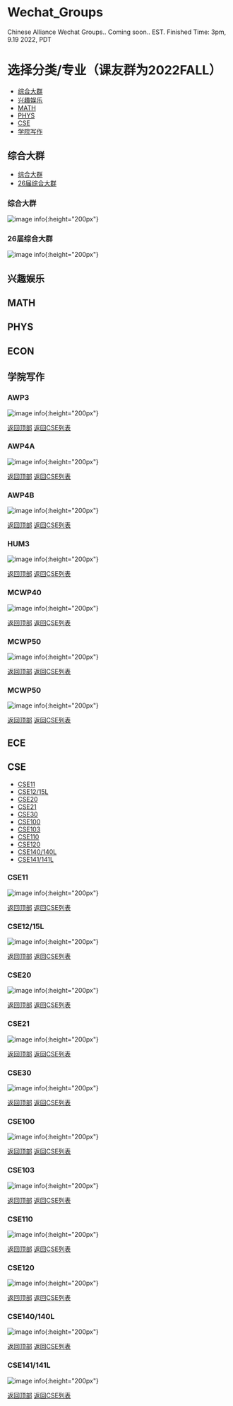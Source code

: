 # Wechat_Groups

Chinese Alliance Wechat Groups.. Coming soon..
EST. Finished Time: 3pm, 9.19 2022, PDT

# 选择分类/专业（课友群为2022FALL）
- [综合大群](#综合大群)
- [兴趣娱乐](#兴趣娱乐)
- [MATH](#math)
- [PHYS](#phys)
- [CSE](#cse)
- [学院写作](#学院写作)


## 综合大群
- [综合大群](#综合大群)
- [26届综合大群](#26届综合大群)

### 综合大群
![image info](QRCodes/综合大群/0.jpg){:height="200px"}

### 26届综合大群
![image info](QRCodes/综合大群/26.jpg){:height="200px"}


## 兴趣娱乐
## MATH
## PHYS
## ECON
## 学院写作

### AWP3
![image info](QRCodes/Course/AWP3.jpg){:height="200px"}

[返回顶部](#wechat_groups) [返回CSE列表](#学院写作)
### AWP4A
![image info](QRCodes/Course/AWP4A.jpg){:height="200px"}

[返回顶部](#wechat_groups) [返回CSE列表](#学院写作)
### AWP4B
![image info](QRCodes/Course/AWP4B.jpg){:height="200px"}

[返回顶部](#wechat_groups) [返回CSE列表](#学院写作)
### HUM3
![image info](QRCodes/Course/HUM3.jpg){:height="200px"}

[返回顶部](#wechat_groups) [返回CSE列表](#学院写作)
### MCWP40
![image info](QRCodes/Course/MCWP40.jpg){:height="200px"}

[返回顶部](#wechat_groups) [返回CSE列表](#学院写作)
### MCWP50
![image info](QRCodes/Course/MCWP50.jpg){:height="200px"}

[返回顶部](#wechat_groups) [返回CSE列表](#学院写作)
### MCWP50
![image info](QRCodes/Course/MCWP50.jpg){:height="200px"}

[返回顶部](#wechat_groups) [返回CSE列表](#学院写作)

## ECE

## CSE
- [CSE11](#cse11)
- [CSE12/15L](#cse12)
- [CSE20](#cse20)
- [CSE21](#cse21)
- [CSE30](#CSE30)
- [CSE100](#CSE100)
- [CSE103](#CSE103)
- [CSE110](#CSE110)
- [CSE120](#CSE120)
- [CSE140/140L](#CSE140)
- [CSE141/141L](#CSE141)

### CSE11
![image info](QRCodes/Course/CSE11.jpg){:height="200px"}

[返回顶部](#wechat_groups) [返回CSE列表](#cse)
### CSE12/15L
![image info](QRCodes/Course/CSE12.jpg){:height="200px"}

[返回顶部](#wechat_groups) [返回CSE列表](#cse)
### CSE20
![image info](QRCodes/Course/CSE12.jpg){:height="200px"}

[返回顶部](#wechat_groups) [返回CSE列表](#cse)
### CSE21
![image info](QRCodes/Course/CSE21.jpg){:height="200px"}

[返回顶部](#wechat_groups) [返回CSE列表](#cse)
### CSE30
![image info](QRCodes/Course/CSE30.jpg){:height="200px"}

[返回顶部](#wechat_groups) [返回CSE列表](#cse)
### CSE100
![image info](QRCodes/Course/CSE100.jpg){:height="200px"}

[返回顶部](#wechat_groups) [返回CSE列表](#cse)
### CSE103
![image info](QRCodes/Course/CSE103.jpg){:height="200px"}

[返回顶部](#wechat_groups) [返回CSE列表](#cse)
### CSE110
![image info](QRCodes/Course/CSE110.jpg){:height="200px"}

[返回顶部](#wechat_groups) [返回CSE列表](#cse)
### CSE120
![image info](QRCodes/Course/CSE120.jpg){:height="200px"}

[返回顶部](#wechat_groups) [返回CSE列表](#cse)
### CSE140/140L
![image info](QRCodes/Course/CSE140.jpg){:height="200px"}

[返回顶部](#wechat_groups) [返回CSE列表](#cse)
### CSE141/141L
![image info](QRCodes/Course/CSE141.jpg){:height="200px"}

[返回顶部](#wechat_groups) [返回CSE列表](#cse)

